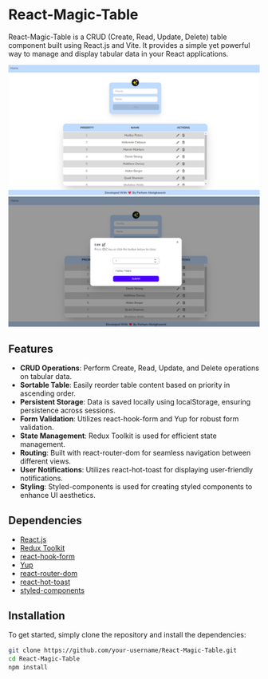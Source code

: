 # React-Magic-Table

React-Magic-Table is a CRUD (Create, Read, Update, Delete) table component built using React.js and Vite. It provides a simple yet powerful way to manage and display tabular data in your React applications.

![UI Screenshot](src/assets/magic-table1.png)
![UI Screenshot](src/assets/magic-table2.png)

## Features

- **CRUD Operations**: Perform Create, Read, Update, and Delete operations on tabular data.
- **Sortable Table**: Easily reorder table content based on priority in ascending order.
- **Persistent Storage**: Data is saved locally using localStorage, ensuring persistence across sessions.
- **Form Validation**: Utilizes react-hook-form and Yup for robust form validation.
- **State Management**: Redux Toolkit is used for efficient state management.
- **Routing**: Built with react-router-dom for seamless navigation between different views.
- **User Notifications**: Utilizes react-hot-toast for displaying user-friendly notifications.
- **Styling**: Styled-components is used for creating styled components to enhance UI aesthetics.

## Dependencies

- [React.js](https://reactjs.org/)
- [Redux Toolkit](https://redux-toolkit.js.org/)
- [react-hook-form](https://react-hook-form.com/)
- [Yup](https://github.com/jquense/yup)
- [react-router-dom](https://reactrouter.com/web/guides/quick-start)
- [react-hot-toast](https://react-hot-toast.com/)
- [styled-components](https://styled-components.com/)


## Installation

To get started, simply clone the repository and install the dependencies:

```bash
git clone https://github.com/your-username/React-Magic-Table.git
cd React-Magic-Table
npm install
